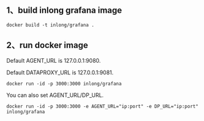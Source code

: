 ## 1、build inlong grafana image

```shel
docker build -t inlong/grafana .
```

## 2、run docker image

Default AGENT_URL is 127.0.0.1:9080.

Default DATAPROXY_URL is 127.0.0.1:9081.

```
docker run -id -p 3000:3000 inlong/grafana
```

You can also set AGENT_URL/DP_URL.

```shell
docker run -id -p 3000:3000 -e AGENT_URL="ip:port" -e DP_URL="ip:port" inlong/grafana
```

